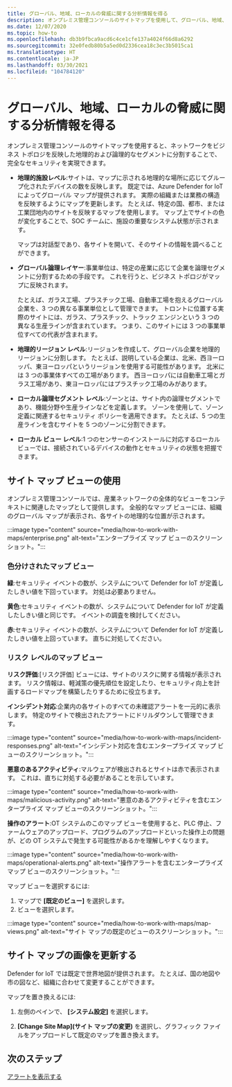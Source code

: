 ```yaml
---
title: グローバル、地域、ローカルの脅威に関する分析情報を得る
description: オンプレミス管理コンソールのサイトマップを使用して、グローバル、地域、およびローカルの脅威についての洞察を得ます。
ms.date: 12/07/2020
ms.topic: how-to
ms.openlocfilehash: db3b9fbca9acd6c4ce1cfe137a4024f66d8a6292
ms.sourcegitcommit: 32e0fedb80b5a5ed0d2336cea18c3ec3b5015ca1
ms.translationtype: HT
ms.contentlocale: ja-JP
ms.lasthandoff: 03/30/2021
ms.locfileid: "104784120"
---
```

# <a name="gain-insight-into-global-regional-and-local-threats"></a>グローバル、地域、ローカルの脅威に関する分析情報を得る

オンプレミス管理コンソールのサイトマップを使用すると、ネットワークをビジネス トポロジを反映した地理的および論理的なセグメントに分割することで、完全なセキュリティを実現できます。

- **地理的施設レベル**:サイトは、マップに示される地理的な場所に応じてグループ化されたデバイスの数を反映します。 既定では、Azure Defender for IoT によってグローバル マップが提供されます。 実際の組織または業務の構造を反映するようにマップを更新します。 たとえば、特定の国、都市、または工業団地内のサイトを反映するマップを使用します。 マップ上でサイトの色が変化することで、SOC チームに、施設の重要なシステム状態が示されます。

  マップは対話型であり、各サイトを開いて、そのサイトの情報を調べることができます。

- **グローバル論理レイヤー**:事業単位は、特定の産業に応じて企業を論理セグメントに分割するための手段です。 これを行うと、ビジネス トポロジがマップに反映されます。

  たとえば、ガラス工場、プラスチック工場、自動車工場を抱えるグローバル企業を、3 つの異なる事業単位として管理できます。 トロントに位置する実際のサイトには、ガラス、プラスチック、トラック エンジンという 3 つの異なる生産ラインが含まれています。 つまり、このサイトには 3 つの事業単位すべての代表が含まれます。

- **地理的リージョン レベル**:リージョンを作成して、グローバル企業を地理的リージョンに分割します。 たとえば、説明している企業は、北米、西ヨーロッパ、東ヨーロッパというリージョンを使用する可能性があります。 北米には 3 つの事業体すべての工場があります。 西ヨーロッパには自動車工場とガラス工場があり、東ヨーロッパにはプラスチック工場のみがあります。

- **ローカル論理セグメント レベル**:ゾーンとは、サイト内の論理セグメントであり、機能分野や生産ラインなどを定義します。 ゾーンを使用して、ゾーン定義に関連するセキュリティ ポリシーを適用できます。 たとえば、5 つの生産ラインを含むサイトを 5 つのゾーンに分割できます。

- **ローカル ビュー レベル**:1 つのセンサーのインストールに対応するローカル ビューでは、接続されているデバイスの動作とセキュリティの状態を把握できます。

## <a name="work-with-site-map-views"></a>サイト マップ ビューの使用

オンプレミス管理コンソールでは、産業ネットワークの全体的なビューをコンテキストに関連したマップとして提供します。 全般的なマップ ビューには、組織のグローバル マップが表示され、各サイトの地理的な位置が示されます。

:::image type="content" source="media/how-to-work-with-maps/enterprise.png" alt-text="エンタープライズ マップ ビューのスクリーンショット。":::

### <a name="color-coded-map-views"></a>色分けされたマップ ビュー

**緑**:セキュリティ イベントの数が、システムについて Defender for IoT が定義したしきい値を下回っています。 対処は必要ありません。

**黄色**:セキュリティ イベントの数が、システムについて Defender for IoT が定義したしきい値と同じです。 イベントの調査を検討してください。  

**赤**:セキュリティ イベントの数が、システムについて Defender for IoT が定義したしきい値を上回っています。 直ちに対処してください。

### <a name="risk-level-map-views"></a>リスク レベルのマップ ビュー

**リスク評価**:[リスク評価] ビューには、サイトのリスクに関する情報が表示されます。 リスク情報は、軽減策の優先順位を設定したり、セキュリティ向上を計画するロードマップを構築したりするために役立ちます。

**インシデント対応**:企業内の各サイトのすべての未確認アラートを一元的に表示します。 特定のサイトで検出されたアラートにドリルダウンして管理できます。

:::image type="content" source="media/how-to-work-with-maps/incident-responses.png" alt-text="インシデント対応を含むエンタープライズ マップ ビューのスクリーンショット。":::

**悪意のあるアクティビティ**:マルウェアが検出されるとサイトは赤で表示されます。 これは、直ちに対処する必要があることを示しています。

:::image type="content" source="media/how-to-work-with-maps/malicious-activity.png" alt-text="悪意のあるアクティビティを含むエンタープライズ マップ ビューのスクリーンショット。":::

**操作のアラート**:OT システムのこのマップ ビューを使用すると、PLC 停止、ファームウェアのアップロード、プログラムのアップロードといった操作上の問題が、どの OT システムで発生する可能性があるかを理解しやすくなります。

:::image type="content" source="media/how-to-work-with-maps/operational-alerts.png" alt-text="操作アラートを含むエンタープライズ マップ ビューのスクリーンショット。":::

マップ ビューを選択するには:

1. マップで **[既定のビュー]** を選択します。
2. ビューを選択します。

:::image type="content" source="media/how-to-work-with-maps/map-views.png" alt-text="サイト マップの既定のビューのスクリーンショット。":::

## <a name="update-the-site-map-image"></a>サイト マップの画像を更新する

Defender for IoT では既定で世界地図が提供されます。 たとえば、国の地図や市の図など、組織に合わせて変更することができます。 

マップを置き換えるには:

1. 左側のペインで、 **[システム設定]** を選択します。

2. **[Change Site Map]\(サイト マップの変更\)** を選択し、グラフィック ファイルをアップロードして既定のマップを置き換えます。

## <a name="next-step"></a>次のステップ

[アラートを表示する](how-to-view-alerts.md)
